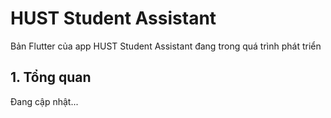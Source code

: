 # HUST Student Assistant

Bản Flutter của app HUST Student Assistant đang trong quá trình phát triển

## 1. Tổng quan

Đang cập nhật...
